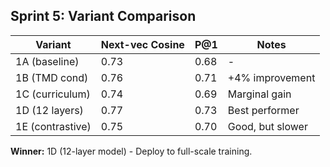  ## Sprint 5: Variant Comparison

  | Variant | Next-vec Cosine | P@1 | Notes |
  |---------|----------------|-----|-------|
  | 1A (baseline) | 0.73 | 0.68 | - |
  | 1B (TMD cond) | 0.76 | 0.71 | +4% improvement |
  | 1C (curriculum) | 0.74 | 0.69 | Marginal gain |
  | 1D (12 layers) | 0.77 | 0.73 | Best performer |
  | 1E (contrastive) | 0.75 | 0.70 | Good, but slower |

  **Winner:** 1D (12-layer model) - Deploy to full-scale training.